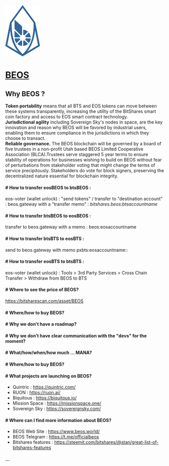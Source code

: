 ![](https://raw.githubusercontent.com/EstefanTT/BEOS-FAQ/master/beos.png)

# [BEOS](https://www.beos.world/)

## Why BEOS ? 

**Token portability** means that all BTS and EOS tokens can move between these systems transparently, increasing the utility of the BitShares smart coin factory and access to EOS smart contract technology.  
**Jurisdictional agility** including Sovereign Sky's nodes in space, are the key innovation and reason why BEOS will be favored by industrial users, enabling them to ensure compliance in the jurisdictions in which they choose to transact.  
**Reliable governance.** The BEOS blockchain will be governed by a board of five trustees in a non-profit Utah based BEOS Limited Cooperative Association (BLCA).Trustees serve staggered 5 year terms to ensure stability of operations for businesses wishing to build on BEOS without fear of perturbations from stakeholder voting that might change the terms of service precipitously. Stakeholders do vote for block signers, preserving the decentralized nature essential for blockchain integrity.

#### # How to transfer eosBEOS to btsBEOS : 

eos-voter (wallet unlock) : "send tokens" / transfer to "destination account" : beos.gateway with a "transfer memo" : _bitshares.beos:btsaccountname_

#### # How to transfer btsBEOS to eosBEOS : 

transfer to beos.gateway with a memo : beos:eosaccountname

#### # How to transfer btsBTS to eosBTS : 

send to beos.gateway with memo pxbts:eosaccountname::

#### # How to transfer eosBTS to btsBTS : 

eos-voter (wallet unlock) : Tools > 3rd Party Services > Cross Chain Transfer > Withdraw from BEOS to BTS

#### # Where to see the price of BEOS?

https://bitsharescan.com/asset/BEOS

#### # Where/how to buy BEOS?
#### # Why we don't have a roadmap?
#### # Why we don't have clear communication with the "devs" for the moment?
#### # What/how/when/how much ... MANA?
#### # Where/how to buy BEOS?

#### # What projects are launching on BEOS?

- Quintric : https://quintric.com/  
- RUON : https://ruon.ai/
- Biquitous : https://biquitous.io/
- Mission Space : https://missionspace.one/
- Sovereign Sky : https://sovereignsky.com/

#### # Where can I find more information about BEOS?

- BEOS Web Site : https://www.beos.world/  
- BEOS Telegram : https://t.me/officialbeos
- Bitshares features : https://steemit.com/bitshares/@stan/great-list-of-bitshares-features

#### ...



